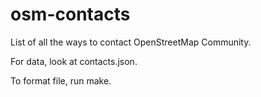 # osm-contacts
List of all the ways to contact OpenStreetMap Community.

For data, look at contacts.json.

To format file, run make.
